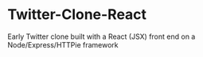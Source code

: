# Twitter-Clone-React
Early Twitter clone built with a React (JSX) front end on a Node/Express/HTTPie framework
